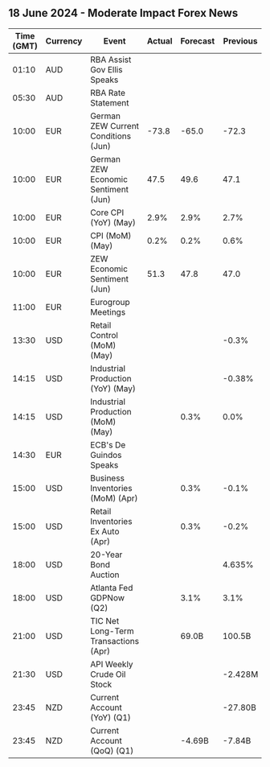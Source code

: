 ## 18 June 2024 - Moderate Impact Forex News

| Time (GMT) | Currency | Event | Actual | Forecast | Previous |
|------|----------|-------|--------|----------|----------|
| 01:10 | AUD | RBA Assist Gov Ellis Speaks |  |  |  |
| 05:30 | AUD | RBA Rate Statement |  |  |  |
| 10:00 | EUR | German ZEW Current Conditions (Jun) | -73.8 | -65.0 | -72.3 |
| 10:00 | EUR | German ZEW Economic Sentiment (Jun) | 47.5 | 49.6 | 47.1 |
| 10:00 | EUR | Core CPI (YoY) (May) | 2.9% | 2.9% | 2.7% |
| 10:00 | EUR | CPI (MoM) (May) | 0.2% | 0.2% | 0.6% |
| 10:00 | EUR | ZEW Economic Sentiment (Jun) | 51.3 | 47.8 | 47.0 |
| 11:00 | EUR | Eurogroup Meetings |  |  |  |
| 13:30 | USD | Retail Control (MoM) (May) |  |  | -0.3% |
| 14:15 | USD | Industrial Production (YoY) (May) |  |  | -0.38% |
| 14:15 | USD | Industrial Production (MoM) (May) |  | 0.3% | 0.0% |
| 14:30 | EUR | ECB's De Guindos Speaks |  |  |  |
| 15:00 | USD | Business Inventories (MoM) (Apr) |  | 0.3% | -0.1% |
| 15:00 | USD | Retail Inventories Ex Auto (Apr) |  | 0.3% | -0.2% |
| 18:00 | USD | 20-Year Bond Auction |  |  | 4.635% |
| 18:00 | USD | Atlanta Fed GDPNow (Q2) |  | 3.1% | 3.1% |
| 21:00 | USD | TIC Net Long-Term Transactions (Apr) |  | 69.0B | 100.5B |
| 21:30 | USD | API Weekly Crude Oil Stock |  |  | -2.428M |
| 23:45 | NZD | Current Account (YoY) (Q1) |  |  | -27.80B |
| 23:45 | NZD | Current Account (QoQ) (Q1) |  | -4.69B | -7.84B |
